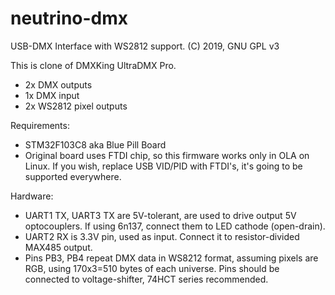 # neutrino-dmx
USB-DMX Interface with WS2812 support.
(C) 2019, GNU GPL v3

This is clone of DMXKing UltraDMX Pro.
- 2x DMX outputs
- 1x DMX input
- 2x WS2812 pixel outputs

Requirements:
- STM32F103C8 aka Blue Pill Board
- Original board uses FTDI chip, so this firmware works only in OLA on Linux.
If you wish, replace USB VID/PID with FTDI's, it's going to be supported everywhere.

Hardware:
- UART1 TX, UART3 TX are 5V-tolerant, are used to drive output 5V optocouplers.
If using 6n137, connect them to LED cathode (open-drain).
- UART2 RX is 3.3V pin, used as input. 
Connect it to resistor-divided MAX485 output.
- Pins PB3, PB4 repeat DMX data in WS8212 format, assuming pixels are RGB,
using 170x3=510 bytes of each universe.
Pins should be connected to voltage-shifter, 74HCT series recommended.
